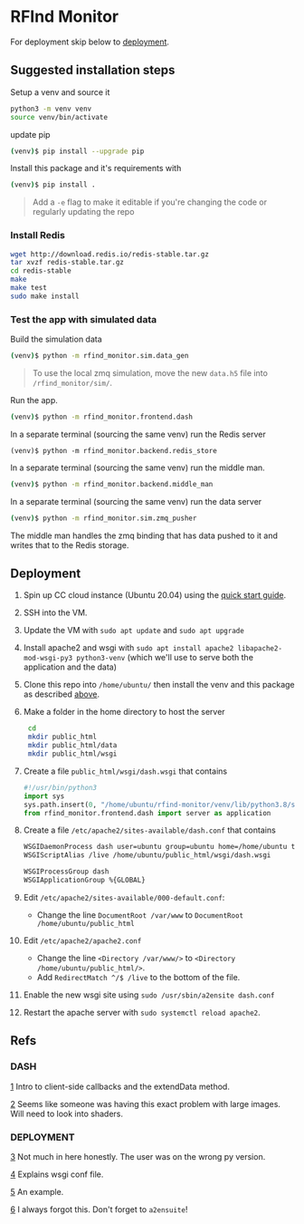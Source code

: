 # RFInd Monitor

For deployment skip below to [deployment](#deployment).

## Suggested installation steps

Setup a venv and source it

```bash
python3 -m venv venv
source venv/bin/activate
```

update pip

```bash
(venv)$ pip install --upgrade pip
```

Install this package and it's requirements with

```bash
(venv)$ pip install .
```

> Add a `-e` flag to make it editable if you're changing the code or regularly updating the repo

### Install Redis

```bash
wget http://download.redis.io/redis-stable.tar.gz
tar xvzf redis-stable.tar.gz
cd redis-stable
make
make test
sudo make install
```

### Test the app with simulated data

Build the simulation data

```bash
(venv)$ python -m rfind_monitor.sim.data_gen
```

> To use the local zmq simulation, move the new `data.h5` file into `/rfind_monitor/sim/`.

Run the app.

```bash
(venv)$ python -m rfind_monitor.frontend.dash
```

<!-- In a separate terminal (sourcing the same venv) run the brain

```bash
(venv)$  python -m rfind_monitor.backend.plasma_store
``` -->

In a separate terminal (sourcing the same venv) run the Redis server

```
(venv)$ python -m rfind_monitor.backend.redis_store
```

In a separate terminal (sourcing the same venv) run the middle man.

```bash
(venv)$ python -m rfind_monitor.backend.middle_man
```

In a separate terminal (sourcing the same venv) run the data server

```bash
(venv)$ python -m rfind_monitor.sim.zmq_pusher
```

The middle man handles the zmq binding that has data pushed to it and writes that to the Redis storage.

## Deployment

1. Spin up CC cloud instance (Ubuntu 20.04) using the [quick start guide](https://docs.computecanada.ca/wiki/Cloud_Quick_Start).

2. SSH into the VM.

3. Update the VM with `sudo apt update` and `sudo apt upgrade`

4. Install apache2 and wsgi with `sudo apt install apache2 libapache2-mod-wsgi-py3 python3-venv` (which we'll use to serve both the application and the data)

5. Clone this repo into `/home/ubuntu/` then install the venv and this package as described [above](#getting-started).

6. Make a folder in the home directory to host the server

   ```bash
    cd
    mkdir public_html
    mkdir public_html/data
    mkdir public_html/wsgi
    ```

7. Create a file `public_html/wsgi/dash.wsgi` that contains

   ```python
   #!/usr/bin/python3
   import sys
   sys.path.insert(0, "/home/ubuntu/rfind-monitor/venv/lib/python3.8/site-packages")
   from rfind_monitor.frontend.dash import server as application
   ```

8. Create a file `/etc/apache2/sites-available/dash.conf` that contains

   ```bash
   WSGIDaemonProcess dash user=ubuntu group=ubuntu home=/home/ubuntu threads=5 socket-user=#33
   WSGIScriptAlias /live /home/ubuntu/public_html/wsgi/dash.wsgi

   WSGIProcessGroup dash
   WSGIApplicationGroup %{GLOBAL}
   ```

9. Edit `/etc/apache2/sites-available/000-default.conf`:
    - Change the line `DocumentRoot /var/www` to `DocumentRoot /home/ubuntu/public_html`

10. Edit `/etc/apache2/apache2.conf`
    - Change the line `<Directory /var/www/>` to `<Directory /home/ubuntu/public_html/>`.
    - Add `RedirectMatch ^/$ /live` to the bottom of the file.

11. Enable the new wsgi site using `sudo /usr/sbin/a2ensite dash.conf`

12. Restart the apache server with `sudo systemctl reload apache2`.

## Refs

### DASH

[1](https://stackoverflow.com/questions/63589249/plotly-dash-display-real-time-data-in-smooth-animation) Intro to client-side callbacks and the extendData method.

[2](https://community.plotly.com/t/heatmap-performance-layout-and-related-questions/26899) Seems like someone was having this exact problem with large images. Will need to look into shaders.

### DEPLOYMENT

[3](https://community.plotly.com/t/deploy-dash-on-apache-server-solved/4855/14) Not much in here honestly. The user was on the wrong py version.

[4](https://stackoverflow.com/questions/62481788/dash-deployed-on-apache-server-failing-with-dash-object-not-callable) Explains wsgi conf file.

[5](https://stackoverflow.com/questions/62994338/deploying-dash-app-on-apache-using-mod-wsgi) An example.

[6](https://stackoverflow.com/questions/66218282/how-do-i-host-a-dash-app-on-an-apache-server) I always forgot this. Don't forget to `a2ensuite`!
